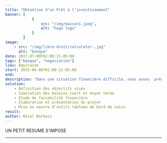 ```yaml
---
title: "Obtention d’un Prêt à l’investissement"
banner: [
            {
                src: "/img/maison1.jpeg",
                alt: "hugo logo"
            }
        ]
image:
    - src: "/img/libre-droit/calculator-.jpg"
      alt: "banque"  
date: 2017-07-09T02:00:21-05:00
tags: ["banque", "negociation"]
lieu: Aquitaine
start: 2015-04-06T02:00:21-05:00
end:
description: "Dans une situation financière difficile, nous avons  présenté et négocié un prêt d’accompagnement au développement de cette TPE production de l’Artisanat."
solution: 
    - Définition des objectifs visés
    - Simulation des besoins court et moyen terme
    - Etude de faisabilité financière
    - Elaboration et présentation du projet
    - Mise en oeuvre d’outils tableau de bord de suivi
result: 
author: Micel Narbais
---
```


UN PETIT RESUME S'IMPOSE





---